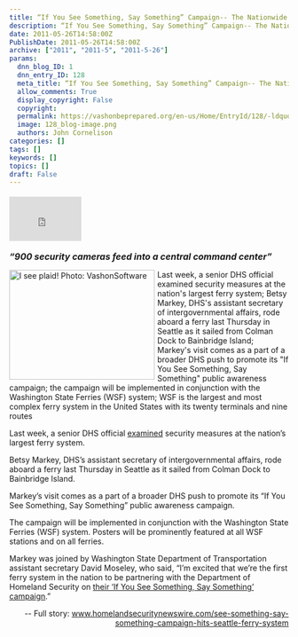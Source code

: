 ```yaml
---
title: “If You See Something, Say Something” Campaign-- The Nationwide Suspicious Activity Reporting (SAR) Initiative
description: “If You See Something, Say Something” Campaign-- The Nationwide Suspicious Activity Reporting (SAR) Initiative
date: 2011-05-26T14:58:00Z
PublishDate: 2011-05-26T14:58:00Z
archive: ["2011", "2011-5", "2011-5-26"]
params:
  dnn_blog_ID: 1
  dnn_entry_ID: 128
  meta_title: “If You See Something, Say Something” Campaign-- The Nationwide Suspicious Activity Reporting (SAR) Initiative
  allow_comments: True
  display_copyright: False
  copyright:
  permalink: https://vashonbeprepared.org/en-us/Home/EntryId/128/-ldquo-If-You-See-Something-Say-Something-rdquo-Campaign-The-Nationwide-Suspicious-Activity-Reporting-SAR-Initiative
  image: 128_blog-image.png
  authors: John Cornelison
categories: []
tags: []
keywords: []
topics: []
draft: False
---
```


<div class="wlWriterHeaderFooter" style="float:none; margin:0px; padding:4px 0px 4px 0px;"><iframe src="http://www.facebook.com/widgets/like.php?href=http://vashoneoc.org/Blogs/VashonPreparedness/tabid/164/EntryId/128/-ldquo-If-You-See-Something-Say-Something-rdquo-Campaign-The-Nationwide-Suspicious-Activity-Reporting-SAR-Initiative.aspx" scrolling="no" frameborder="0" style="border:none; width:130px; height:80px"></iframe></div><p><strong><em><font size="3">“900 security cameras feed into a central command center”</font></em></strong></p>  <p><a href="./images/128/c4fc90449177_6DDF-0205001808_2.jpg"><img style="background-image: none; border-right-width: 0px; margin: 0px 5px 5px 0px; padding-left: 0px; padding-right: 0px; display: inline; float: left; border-top-width: 0px; border-bottom-width: 0px; border-left-width: 0px; padding-top: 0px" title="I see plaid! Photo: VashonSoftware" border="0" alt="I see plaid! Photo: VashonSoftware" align="left" src="./images/128/c4fc90449177_6DDF-0205001808_thumb.jpg" width="262" height="198" /></a>Last week, a senior DHS official examined security measures at the nation's largest ferry system; Betsy Markey, DHS's assistant secretary of intergovernmental affairs, rode aboard a ferry last Thursday in Seattle as it sailed from Colman Dock to Bainbridge Island; Markey's visit comes as a part of a broader DHS push to promote its &quot;If You See Something, Say Something&quot; public awareness campaign; the campaign will be implemented in conjunction with the Washington State Ferries (WSF) system; WSF is the largest and most complex ferry system in the United States with its twenty terminals and nine routes</p>  <p>Last week, a senior DHS official <a href="http://www.thecypresstimes.com/article/News/National_News/DEPARTMENT_OF_HOMELAND_SECURITY_ANNOUNCES_IF_YOU_SEE_SOMETHING_SAY_SOMETHING_CAMPAIGN_PARTNERSHIP_WITH_WASHINGTON_STATE_FERRIES/45607">examined</a> security measures at the nation’s largest ferry system.</p>  <p>Betsy Markey, DHS’s assistant secretary of intergovernmental affairs, rode aboard a ferry last Thursday in Seattle as it sailed from Colman Dock to Bainbridge Island.</p>  <p>Markey’s visit comes as a part of a broader DHS push to promote its “If You See Something, Say Something” public awareness campaign.</p>  <p>The campaign will be implemented in conjunction with the Washington State Ferries (WSF) system. Posters will be prominently featured at all WSF stations and on all ferries.</p>  <p>Markey was joined by Washington State Department of Transportation assistant secretary David Moseley, who said, “I’m excited that we’re the first ferry system in the nation to be partnering with the Department of Homeland Security on <a href="http://www.dhs.gov/files/reportincidents/see-something-say-something.shtm" target="_blank">their ‘If You See Something, Say Something’ campaign</a>.”</p>  <p align="right"> -- Full story: <a title="http://www.homelandsecuritynewswire.com/see-something-say-something-campaign-hits-seattle-ferry-system" href="http://www.homelandsecuritynewswire.com/see-something-say-something-campaign-hits-seattle-ferry-system">www.homelandsecuritynewswire.com/see-something-say-something-campaign-hits-seattle-ferry-system</a></p>
